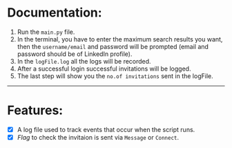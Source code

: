 <h1>Documentation:</h1>

1. Run the `main.py` file.
2. In the terminal, you have to enter the maximum search results you want, then the `username/email` and password will be prompted (email and password should be of LinkedIn profile).
3. In the `logFile.log` all the logs will be recorded.
4. After a successful login successful invitations will be logged.
5. The last step will show you the `no.of invitations` sent in the logFile.

<hr>

<h1>Features:</h1>

- [x] A log file used to track events that occur when the script runs.
- [x] *Flag* to check the invitaion is sent via `Message` or `Connect`.